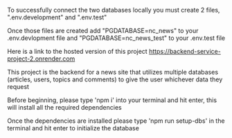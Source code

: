 To successfully connect the two databases locally you must create 2 files, ".env.development" and ".env.test"

Once those files are created add "PGDATABASE=nc_news" to your .env.devlopment file and "PGDATABASE=nc_news_test" to your .env.test file

Here is a link to the hosted version of this project https://backend-service-project-2.onrender.com

This project is the backend for a news site that utilizes multiple databases (articles, users, topics and comments) to give the user whichever data they request

Before beginning, please type 'npm i' into your terminal and hit enter, this will install all the required dependencies

Once the dependencies are installed please type 'npm run setup-dbs' in the terminal and hit enter to initialize the database
